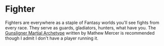 # Fighter
Fighters are everywhere as a staple of Fantasy worlds you'll see fights from every race. They serve as guards, gladiators, hunters, what have you. The [Gunsligner Martial Archetype](https://www.dmsguild.com/product/170778/Gunslinger-Martial-Archetype-for-Fighters) written by Mathew Mercer is recommended though I admit I don't have a player running it.